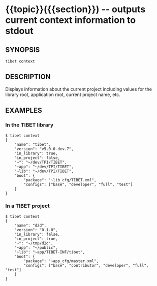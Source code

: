 {{topic}}({{section}}) -- outputs current context information to stdout
=============================================

## SYNOPSIS

    tibet context

## DESCRIPTION

Displays information about the current project including values for the library
root, application root, current project name, etc.


## EXAMPLES

### In the TIBET library

    $ tibet context
    {
        "name": "tibet",
        "version": "v5.0.0-dev.7",
        "in_library": true,
        "in_project": false,
        "~": "~/dev/TPI/TIBET",
        "~app": "~/dev/TPI/TIBET",
        "~lib": "~/dev/TPI/TIBET",
        "boot": {
            "package": "~lib_cfg/TIBET.xml",
            "configs": ["base", "developer", "full", "test"]
        }
    }

### In a TIBET project

    $ tibet context
    {
        "name": "d2d",
        "version": "0.1.0",
        "in_library": false,
        "in_project": true,
        "~": "~/tmp/d2d",
        "~app": "~/public",
        "~lib": "~app/TIBET-INF/tibet",
        "boot": {
            "package": "~app_cfg/master.xml",
            "configs": ["base", "contributor", "developer", "full", "test"]
        }
    }
